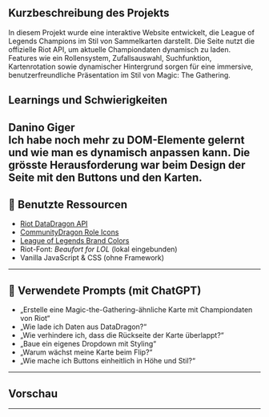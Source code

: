 

## Kurzbeschreibung des Projekts

In diesem Projekt wurde eine interaktive Website entwickelt, die League of Legends Champions im Stil von Sammelkarten darstellt. Die Seite nutzt die offizielle Riot API, um aktuelle Championdaten dynamisch zu laden. Features wie ein Rollensystem, Zufallsauswahl, Suchfunktion, Kartenrotation sowie dynamischer Hintergrund sorgen für eine immersive, benutzerfreundliche Präsentation im Stil von Magic: The Gathering.


## Learnings und Schwierigkeiten

**Danino Giger**  
Ich habe noch mehr zu DOM-Elemente gelernt und wie man es dynamisch anpassen kann. Die grösste Herausforderung war beim Design der Seite mit den Buttons und den Karten.
---

## 🔹 Benutzte Ressourcen

- [Riot DataDragon API](https://ddragon.leagueoflegends.com/)
- [CommunityDragon Role Icons](https://raw.communitydragon.org/latest/plugins/rcp-fe-lol-champion-details/global/default/)
- [League of Legends Brand Colors](https://brand.riotgames.com/en-us/league-of-legends/color/)
- Riot-Font: *Beaufort for LOL* (lokal eingebunden)
- Vanilla JavaScript & CSS (ohne Framework)

---

## 🔹 Verwendete Prompts (mit ChatGPT)

- „Erstelle eine Magic-the-Gathering-ähnliche Karte mit Championdaten von Riot“
- „Wie lade ich Daten aus DataDragon?“
- „Wie verhindere ich, dass die Rückseite der Karte überlappt?“
- „Baue ein eigenes Dropdown mit Styling“
- „Warum wächst meine Karte beim Flip?“
- „Wie mache ich Buttons einheitlich in Höhe und Stil?“

---

## Vorschau



---
